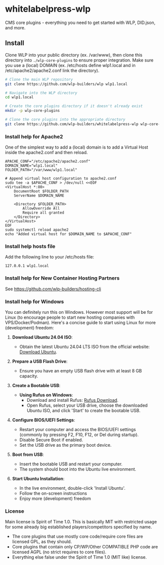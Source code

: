 # whitelabelpress-wlp
CMS core plugins - everything you need to get started with WLP, DID.json, and more.

## Install
Clone WLP into your public directory (ex. /var/www), then clone this directory into `./wlp-core-plugins` to ensure proper integration. Make sure you use a (local) DOMAIN (ex. /etc/hosts define wlp1.local and in /etc/apache2/apache2.conf link the directory). 

```bash
# Clone the main WLP repository
git clone https://github.com/wlp-builders/wlp wlp1.local

# Navigate into the WLP directory
cd wlp1.local

# Create the core plugins directory if it doesn't already exist
mkdir -p wlp-core-plugins

# Clone the core plugins into the appropriate directory
git clone https://github.com/wlp-builders/whitelabelpress-wlp wlp-core-plugins
```


### Install help for Apache2
One of the simplest way to add a (local) domain is to add a Virtual Host inside the apache2.conf and then reload. 
```
APACHE_CONF="/etc/apache2/apache2.conf"
DOMAIN_NAME="wlp1.local"
FOLDER_PATH="/var/www/wlp1.local"

# Append virtual host configuration to apache2.conf
sudo tee -a $APACHE_CONF > /dev/null <<EOF 
<VirtualHost *:80>
    DocumentRoot $FOLDER_PATH
    ServerName $DOMAIN_NAME

    <Directory $FOLDER_PATH>
        AllowOverride All
        Require all granted
    </Directory>
</VirtualHost>
EOF
sudo systemctl reload apache2
echo "Added virtual host for $DOMAIN_NAME to $APACHE_CONF"
```

### Install help hosts file
Add the following line to your /etc/hosts file:
```
127.0.0.1 wlp1.local
```

### Install help for New Container Hosting Partners
See <a href="https://github.com/wlp-builders/hosting-cli">https://github.com/wlp-builders/hosting-cli</a>

### Install help for Windows

You can definitely run this on Windows. However most support will be for Linux (to encourage people to start new hosting companies with VPS/Docker/Podman). Here's a concise guide to start using Linux for more (development) freedom:

1. **Download Ubuntu 24.04 ISO**:
   - Obtain the latest Ubuntu 24.04 LTS ISO from the official website: [Download Ubuntu](https://ubuntu.com/download/desktop).

2. **Prepare a USB Flash Drive**:
   - Ensure you have an empty USB flash drive with at least 8 GB capacity.

3. **Create a Bootable USB**:
   - **Using Rufus on Windows**:
     - Download and install Rufus: [Rufus Download](https://rufus.ie/).
     - Open Rufus, select your USB drive, choose the downloaded Ubuntu ISO, and click 'Start' to create the bootable USB.

4. **Configure BIOS/UEFI Settings**:
   - Restart your computer and access the BIOS/UEFI settings (commonly by pressing F2, F10, F12, or Del during startup).
   - Disable Secure Boot if enabled.
   - Set the USB drive as the primary boot device.

5. **Boot from USB**:
   - Insert the bootable USB and restart your computer.
   - The system should boot into the Ubuntu live environment.

6. **Start Ubuntu Installation**:
   - In the live environment, double-click 'Install Ubuntu'.
   - Follow the on-screen instructions
   - Enjoy more (development) freedom

 
### License
Main license is Spirit of Time 1.0. This is basically MIT with restricted usage for some already big established players/competitors specified by name. 
- The core plugins that use mostly core code/require core files are licensed GPL, as they should.
- Core plugins that contain only CP/WP/Other COMPATIBLE PHP code are licensed AGPL (no strict requires to core files).
- Everything else false under the Spirit of Time 1.0 (MIT like) license.
